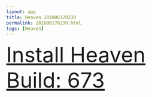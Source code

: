 ```yaml
---
layout: app
title: Heaven 201806170239
permalink: 201806170239.html
tags: [Heaven]
---
```

<div class="pure-g">
    <div class="pure-u-1-1" style="font-size: 4em">
        <a class="pure-button-primary" href="itms-services://?action=download-manifest&url=https%3A%2F%2Flitsungyisigono.github.io%2FTestScript%2Fmanifests%2F201806170239.plist"><i class="fa fa-download" aria-hidden="true"></i>Install Heaven Build: 673</a>
    </div>
</div>